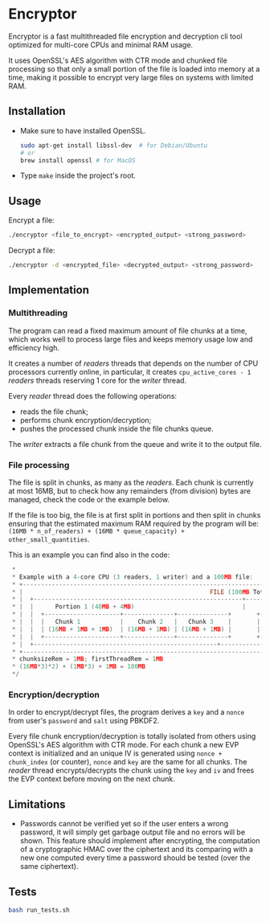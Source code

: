# Encryptor
Encryptor is a fast multithreaded file encryption and decryption cli tool optimized for multi-core CPUs and minimal RAM usage.

It uses OpenSSL's AES algorithm with CTR mode and chunked file processing so that only a small portion of the file is loaded into memory at a time, making it possible to encrypt very large files on systems with limited RAM.

## Installation
- Make sure to have installed OpenSSL.
    ```sh
    sudo apt-get install libssl-dev  # for Debian/Ubuntu
    # or
    brew install openssl # for MacOS
    ```
- Type `make` inside the project's root.

## Usage
Encrypt a file:
```sh
./encryptor <file_to_encrypt> <encrypted_output> <strong_password>
```
Decrypt a file:
```sh
./encryptor -d <encrypted_file> <decrypted_output> <strong_password>
```

## Implementation
### Multithreading
The program can read a fixed maximum amount of file chunks at a time, which works well to process large files and keeps memory usage low and efficiency high.

It creates a number of *readers* threads that depends on the number of CPU processors currently online, in particular, it creates `cpu_active_cores - 1` *readers* threads reserving 1 core for the *writer* thread. 

Every *reader* thread does the following operations:
- reads the file chunk;
- performs chunk encryption/decryption;
- pushes the processed chunk inside the file chunks queue.

The *writer* extracts a file chunk from the queue and write it to the output file. 

### File processing
The file is split in chunks, as many as the *readers*. Each chunk is currently at most 16MB, but to check how any remainders (from division) bytes are managed, check the code or the example below.

If the file is too big, the file is at first split in portions and then split in chunks ensuring that the estimated maximum RAM required by the program will be: `(16MB * n_of_readers) + (16MB * queue_capacity) + other_small_quantities`.

This is an example you can find also in the code:
```c
 * 
 * Example with a 4-core CPU (3 readers, 1 writer) and a 100MB file:
 * +-----------------------------------------------------------------------------------------------------------+
 * |                                                    FILE (100MB Total)                                     |        
 * |  +----------------------------------------------------------+------------------------------------------+  |                         
 * |  |      Portion 1 (48MB + 4MB)                              |          Portion 2 (48MB)                |  |        
 * |  |  +---------------------+--------------+--------------+       +------------+----------+----------+   |  |                 
 * |  |  |   Chunk 1           |    Chunk 2   |   Chunk 3    |       |  Chunk 1   | Chunk 2  | Chunk 3  |   |  |
 * |  |  | (16MB + 1MB + 1MB)  | (16MB + 1MB) | (16MB + 1MB) |       |  (16MB)    | (16MB)   | (16MB)   |   |  |
 * |  |  +---------------------+--------------+--------------+       +------------+----------+----------+   |  |
 * |  +---------------------------------------------------+-------------------------------------------------+  |
 * +-----------------------------------------------------------------------------------------------------------+
 * chunksizeRem = 1MB; firstThreadRem = 1MB 
 * (16MB*3)*2) + (1MB*3) + 1MB = 100MB
 */
```

### Encryption/decryption
In order to encrypt/decrypt files, the program derives a `key` and a `nonce` from user's `password` and `salt` using PBKDF2.

Every file chunk encryption/decryption is totally isolated from others using OpenSSL's AES algorithm with CTR mode. For each chunk a new EVP context is initialized and an unique IV is generated using `nonce + chunk_index` (or counter), `nonce` and `key` are the same for all chunks. The *reader* thread encrypts/decrypts the chunk using the `key` and `iv` and frees the EVP context before moving on the next chunk. 


## Limitations
- Passwords cannot be verified yet so if the user enters a wrong password, it will simply get garbage output file and no errors will be shown. This feature should implement after encrypting, the computation of a cryptographic HMAC over the ciphertext and its comparing with a new one computed every time a password should be tested (over the same ciphertext).

## Tests
```sh
bash run_tests.sh
```